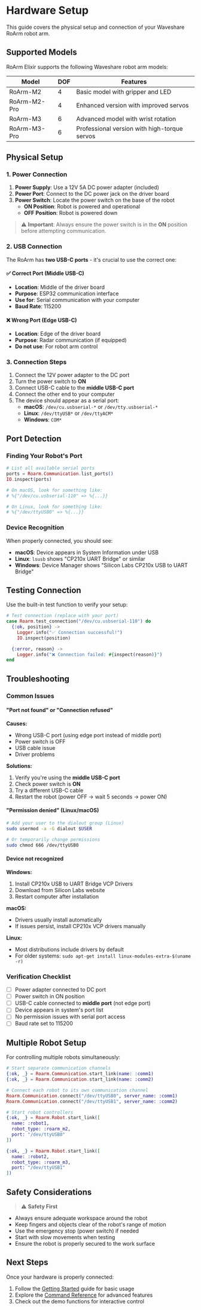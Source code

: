 # Hardware Setup

This guide covers the physical setup and connection of your Waveshare RoArm robot arm.

## Supported Models

RoArm Elixir supports the following Waveshare robot arm models:

| Model | DOF | Features |
|-------|-----|----------|
| RoArm-M2 | 4 | Basic model with gripper and LED |
| RoArm-M2-Pro | 4 | Enhanced version with improved servos |
| RoArm-M3 | 6 | Advanced model with wrist rotation |
| RoArm-M3-Pro | 6 | Professional version with high-torque servos |

## Physical Setup

### 1. Power Connection

1. **Power Supply**: Use a 12V 5A DC power adapter (included)
2. **Power Port**: Connect to the DC power jack on the driver board
3. **Power Switch**: Locate the power switch on the base of the robot
   - **ON Position**: Robot is powered and operational
   - **OFF Position**: Robot is powered down

> ⚠️ **Important**: Always ensure the power switch is in the **ON** position before attempting communication.

### 2. USB Connection

The RoArm has **two USB-C ports** - it's crucial to use the correct one:

#### ✅ Correct Port (Middle USB-C)
- **Location**: Middle of the driver board
- **Purpose**: ESP32 communication interface
- **Use for**: Serial communication with your computer
- **Baud Rate**: 115200

#### ❌ Wrong Port (Edge USB-C)
- **Location**: Edge of the driver board
- **Purpose**: Radar communication (if equipped)
- **Do not use**: For robot arm control

### 3. Connection Steps

1. Connect the 12V power adapter to the DC port
2. Turn the power switch to **ON**
3. Connect USB-C cable to the **middle USB-C port**
4. Connect the other end to your computer
5. The device should appear as a serial port:
   - **macOS**: `/dev/cu.usbserial-*` or `/dev/tty.usbserial-*`
   - **Linux**: `/dev/ttyUSB*` or `/dev/ttyACM*`
   - **Windows**: `COM*`

## Port Detection

### Finding Your Robot's Port

```elixir
# List all available serial ports
ports = Roarm.Communication.list_ports()
IO.inspect(ports)

# On macOS, look for something like:
# %{"/dev/cu.usbserial-110" => %{...}}

# On Linux, look for something like:
# %{"/dev/ttyUSB0" => %{...}}
```

### Device Recognition

When properly connected, you should see:
- **macOS**: Device appears in System Information under USB
- **Linux**: `lsusb` shows "CP210x UART Bridge" or similar
- **Windows**: Device Manager shows "Silicon Labs CP210x USB to UART Bridge"

## Testing Connection

Use the built-in test function to verify your setup:

```elixir
# Test connection (replace with your port)
case Roarm.test_connection("/dev/cu.usbserial-110") do
  {:ok, position} ->
    Logger.info("✅ Connection successful!")
    IO.inspect(position)

  {:error, reason} ->
    Logger.info("❌ Connection failed: #{inspect(reason)}")
end
```

## Troubleshooting

### Common Issues

#### "Port not found" or "Connection refused"

**Causes:**
- Wrong USB-C port (using edge port instead of middle port)
- Power switch is OFF
- USB cable issue
- Driver problems

**Solutions:**
1. Verify you're using the **middle USB-C port**
2. Check power switch is **ON**
3. Try a different USB-C cable
4. Restart the robot (power OFF → wait 5 seconds → power ON)

#### "Permission denied" (Linux/macOS)

```bash
# Add your user to the dialout group (Linux)
sudo usermod -a -G dialout $USER

# Or temporarily change permissions
sudo chmod 666 /dev/ttyUSB0
```

#### Device not recognized

**Windows:**
1. Install CP210x USB to UART Bridge VCP Drivers
2. Download from Silicon Labs website
3. Restart computer after installation

**macOS:**
- Drivers usually install automatically
- If issues persist, install CP210x VCP drivers manually

**Linux:**
- Most distributions include drivers by default
- For older systems: `sudo apt-get install linux-modules-extra-$(uname -r)`

### Verification Checklist

- [ ] Power adapter connected to DC port
- [ ] Power switch in ON position
- [ ] USB-C cable connected to **middle port** (not edge port)
- [ ] Device appears in system's port list
- [ ] No permission issues with serial port access
- [ ] Baud rate set to 115200

## Multiple Robot Setup

For controlling multiple robots simultaneously:

```elixir
# Start separate communication channels
{:ok, _} = Roarm.Communication.start_link(name: :comm1)
{:ok, _} = Roarm.Communication.start_link(name: :comm2)

# Connect each robot to its own communication channel
Roarm.Communication.connect("/dev/ttyUSB0", server_name: :comm1)
Roarm.Communication.connect("/dev/ttyUSB1", server_name: :comm2)

# Start robot controllers
{:ok, _} = Roarm.Robot.start_link([
  name: :robot1,
  robot_type: :roarm_m2,
  port: "/dev/ttyUSB0"
])

{:ok, _} = Roarm.Robot.start_link([
  name: :robot2,
  robot_type: :roarm_m3,
  port: "/dev/ttyUSB1"
])
```

## Safety Considerations

> ⚠️ **Safety First**

- Always ensure adequate workspace around the robot
- Keep fingers and objects clear of the robot's range of motion
- Use the emergency stop (power switch) if needed
- Start with slow movements when testing
- Ensure the robot is properly secured to the work surface

## Next Steps

Once your hardware is properly connected:
1. Follow the [Getting Started](getting-started.html) guide for basic usage
2. Explore the [Command Reference](commands.html) for advanced features
3. Check out the demo functions for interactive control